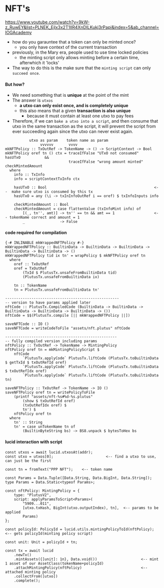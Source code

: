 # NFT's
https://www.youtube.com/watch?v=9kW-z_RuwEY&list=PLNEK_Ejlx3x2T1lIR4XnDILKukj3rPapi&index=5&ab_channel=IOGAcademy

- how do you garauntee that a token can only be minted once? 
    - you only have context of the current transaction
- previously, in the Mary era, people used to use time locked policies
    - the minting script only allows minting before a certain time, afterwhich it 'locks'
- The way to do this is the make sure that the `minting script` can only `succeed once`.

#### But how? 
- We need something that is <b>unique</b> at the point of the mint
- The answer is `utxos`
    - <b>a utxo can only exist once, and is completely unique</b>
    - this also means that a given <b>transaction is also unique</b>
        - because it must contain at least one utxo to pay fees
- Therefore, if we can `bake a utxo into a script`, and then consume that utxo in the same transaction as the script, it will prevent the script from ever succeeding again since the utxo can never exist again.

```
           utxo as param    token name as param
                vvvvvv       vvvv
mkNFTPolicy :: TxOutRef -> TokenName -> () -> ScriptContext -> Bool
mkNFTPolicy oref tn () ctx = traceIfFalse "UTxO not consumed"   hasUTxO           &&
                             traceIfFalse "wrong amount minted" checkMintedAmount
  where
    info :: TxInfo
    info = scriptContextTxInfo ctx

    hasUTxO :: Bool                                                 <--  make sure utxo is consumed by this tx
    hasUTxO = any (\i -> txInInfoOutRef i == oref) $ txInfoInputs info

    checkMintedAmount :: Bool
    checkMintedAmount = case flattenValue (txInfoMint info) of
        [(_, tn'', amt)] -> tn'' == tn && amt == 1                  <-- tokenName correct and amount = 1
        _                -> False
```
#### code required for compilation

```
{-# INLINABLE mkWrappedNFTPolicy #-}
mkWrappedNFTPolicy :: BuiltinData -> BuiltinData -> BuiltinData -> BuiltinData -> BuiltinData -> ()
mkWrappedNFTPolicy tid ix tn' = wrapPolicy $ mkNFTPolicy oref tn
  where
    oref :: TxOutRef
    oref = TxOutRef
        (TxId $ PlutusTx.unsafeFromBuiltinData tid)
        (PlutusTx.unsafeFromBuiltinData ix)

    tn :: TokenName
    tn = PlutusTx.unsafeFromBuiltinData tn'

----------------------------------------------------
-- version to have params applied later
nftCode :: PlutusTx.CompiledCode (BuiltinData -> BuiltinData -> BuiltinData -> BuiltinData -> BuiltinData -> ())
nftCode = $$(PlutusTx.compile [|| mkWrappedNFTPolicy ||])

saveNFTCode :: IO ()
saveNFTCode = writeCodeToFile "assets/nft.plutus" nftCode

---------------------------------------------------
-- fully compiled version including params
nftPolicy :: TxOutRef -> TokenName -> MintingPolicy
nftPolicy oref tn = mkMintingPolicyScript $
    nftCode
        `PlutusTx.applyCode` PlutusTx.liftCode (PlutusTx.toBuiltinData $ getTxId $ txOutRefId oref)
        `PlutusTx.applyCode` PlutusTx.liftCode (PlutusTx.toBuiltinData $ txOutRefIdx oref)
        `PlutusTx.applyCode` PlutusTx.liftCode (PlutusTx.toBuiltinData tn)

saveNFTPolicy :: TxOutRef -> TokenName -> IO ()
saveNFTPolicy oref tn = writePolicyToFile
    (printf "assets/nft-%s#%d-%s.plutus"
        (show $ txOutRefId oref)
        (txOutRefIdx oref) $
        tn') $
    nftPolicy oref tn
  where
    tn' :: String
    tn' = case unTokenName tn of
        (BuiltinByteString bs) -> BS8.unpack $ bytesToHex bs
```
#### lucid interaction with script
```
const utxos = await lucid.utxosAt(addr);
const utxo = utxos[0];                        <-- find a utxo to use, can just be the first

const tn = fromText("PPP NFT");    <-- token name

const Params = Data.Tuple([Data.String, Data.BigInt, Data.String]);
type Params = Data.Static<typeof Params>;

const nftPolicy: MintingPolicy = {
    type: "PlutusV2",
    script: applyParamsToScript<Params>(
        "5909...011",
        [utxo.txHash, BigInt(utxo.outputIndex), tn],  <-- params to be applied
        Params)
};

const policyId: PolicyId = lucid.utils.mintingPolicyToId(nftPolicy);    <-- gets policyId(minting policy script)

const unit: Unit = policyId + tn;

const tx = await lucid
    .newTx()
    .mintAssets({[unit]: 1n}, Data.void())                    <-- mint 1 asset of our AssetClass(tokenName+policyId)
    .attachMintingPolicy(nftPolicy)                           <-- attached minting policy
    .collectFrom([utxo])
    .complete();
```
